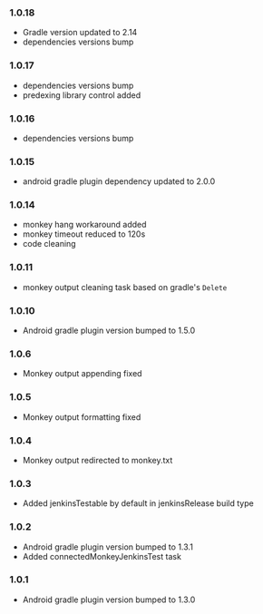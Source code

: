 ### 1.0.18
- Gradle version updated to 2.14
- dependencies versions bump 

### 1.0.17
- dependencies versions bump
- predexing library control added

### 1.0.16
- dependencies versions bump

### 1.0.15
- android gradle plugin dependency updated to 2.0.0

### 1.0.14
- monkey hang workaround added
- monkey timeout reduced to 120s
- code cleaning

### 1.0.11
- monkey output cleaning task based on gradle's `Delete`

### 1.0.10
- Android gradle plugin version bumped to 1.5.0

### 1.0.6
- Monkey output appending fixed

### 1.0.5
- Monkey output formatting fixed

### 1.0.4
- Monkey output redirected to monkey.txt

### 1.0.3
- Added jenkinsTestable by default in jenkinsRelease build type

### 1.0.2
- Android gradle plugin version bumped to 1.3.1
- Added connectedMonkeyJenkinsTest task

### 1.0.1
- Android gradle plugin version bumped to 1.3.0
